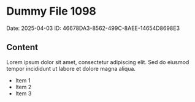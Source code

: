 # Dummy File 1098

Date: 2025-04-03
ID: 46678DA3-8562-499C-8AEE-14654D8698E3

## Content

Lorem ipsum dolor sit amet, consectetur adipiscing elit.
Sed do eiusmod tempor incididunt ut labore et dolore magna aliqua.

* Item 1
* Item 2
* Item 3

